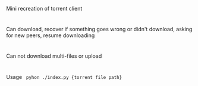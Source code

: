 Mini recreation of torrent client
#
Can download, recover if something goes wrong or didn't download, asking for new peers, resume downloading 
#
Can not download multi-files or upload
#
Usage ``` pyhon ./index.py {torrent file path}```
